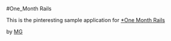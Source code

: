 #One_Month Rails

This is the pinteresting sample application for 
[*One Month Rails](http://onemonthrails.com)

by [MG](http://mattangriffel.com)